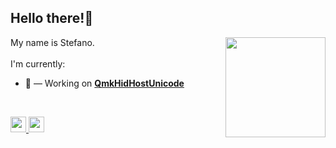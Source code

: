 <div>
	<h2>Hello there!👋</h2>
	<p>
		<a href="https://github.com/anuraghazra/github-readme-stats" >
			<img align="right" height=160 src="https://github-readme-stats.vercel.app/api/top-langs/?username=schmidt-x&theme=dark&layout=compact&hide_border=true" />
		</a>
	</p>
	<p align="left">
		My name is Stefano.
		<br>
		<br>
		I'm currently:
		<br>
		<ul>
			<li>🔭 — Working on <a href="https://github.com/schmidt-x/QmkHidHostUnicode"><b>QmkHidHostUnicode</b></a></li>
		</ul>
 	</p>
	<br>
	<p>
		<a href="https://t.me/stefano_schmidt" >
			<img height=25 src="https://img.shields.io/badge/Telegram-blue?logo=telegram&style=for-the-badge" />
		</a>
		<a href="mailto:schmidtsigma@gmail.com" >
			<img height=25 src="https://img.shields.io/badge/Gmail-ededed?logo=gmail&style=for-the-badge" />
		</a>
	</p>
</div>
